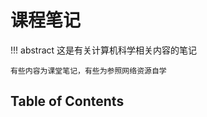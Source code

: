 # **课程笔记**

!!! abstract
    这是有关计算机科学相关内容的笔记
    
    有些内容为课堂笔记，有些为参照网络资源自学

## **Table of Contents**

